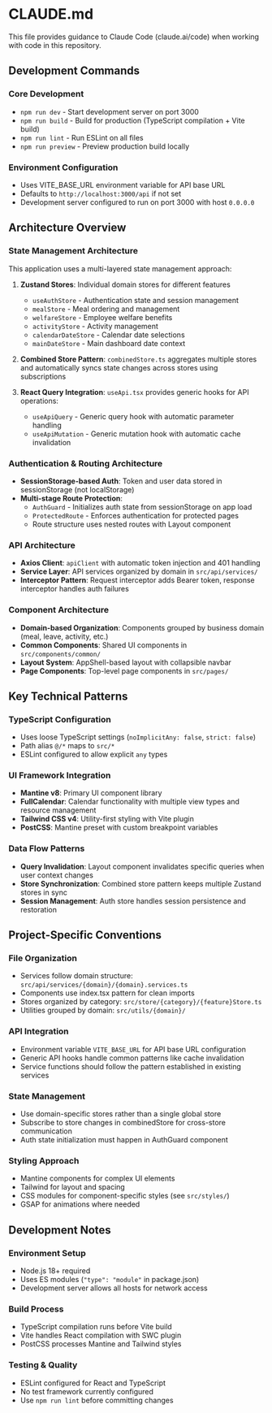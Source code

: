 # CLAUDE.md

This file provides guidance to Claude Code (claude.ai/code) when working with code in this repository.

## Development Commands

### Core Development
- `npm run dev` - Start development server on port 3000
- `npm run build` - Build for production (TypeScript compilation + Vite build)
- `npm run lint` - Run ESLint on all files
- `npm run preview` - Preview production build locally

### Environment Configuration
- Uses VITE_BASE_URL environment variable for API base URL
- Defaults to `http://localhost:3000/api` if not set
- Development server configured to run on port 3000 with host `0.0.0.0`

## Architecture Overview

### State Management Architecture
This application uses a multi-layered state management approach:

1. **Zustand Stores**: Individual domain stores for different features
   - `useAuthStore` - Authentication state and session management
   - `mealStore` - Meal ordering and management
   - `welfareStore` - Employee welfare benefits
   - `activityStore` - Activity management
   - `calendarDateStore` - Calendar date selections
   - `mainDateStore` - Main dashboard date context

2. **Combined Store Pattern**: `combinedStore.ts` aggregates multiple stores and automatically syncs state changes across stores using subscriptions

3. **React Query Integration**: `useApi.tsx` provides generic hooks for API operations:
   - `useApiQuery` - Generic query hook with automatic parameter handling
   - `useApiMutation` - Generic mutation hook with automatic cache invalidation

### Authentication & Routing Architecture
- **SessionStorage-based Auth**: Token and user data stored in sessionStorage (not localStorage)
- **Multi-stage Route Protection**:
  - `AuthGuard` - Initializes auth state from sessionStorage on app load
  - `ProtectedRoute` - Enforces authentication for protected pages
  - Route structure uses nested routes with Layout component

### API Architecture
- **Axios Client**: `apiClient` with automatic token injection and 401 handling
- **Service Layer**: API services organized by domain in `src/api/services/`
- **Interceptor Pattern**: Request interceptor adds Bearer token, response interceptor handles auth failures

### Component Architecture
- **Domain-based Organization**: Components grouped by business domain (meal, leave, activity, etc.)
- **Common Components**: Shared UI components in `src/components/common/`
- **Layout System**: AppShell-based layout with collapsible navbar
- **Page Components**: Top-level page components in `src/pages/`

## Key Technical Patterns

### TypeScript Configuration
- Uses loose TypeScript settings (`noImplicitAny: false`, `strict: false`)
- Path alias `@/*` maps to `src/*`
- ESLint configured to allow explicit `any` types

### UI Framework Integration
- **Mantine v8**: Primary UI component library
- **FullCalendar**: Calendar functionality with multiple view types and resource management
- **Tailwind CSS v4**: Utility-first styling with Vite plugin
- **PostCSS**: Mantine preset with custom breakpoint variables

### Data Flow Patterns
- **Query Invalidation**: Layout component invalidates specific queries when user context changes
- **Store Synchronization**: Combined store pattern keeps multiple Zustand stores in sync
- **Session Management**: Auth store handles session persistence and restoration

## Project-Specific Conventions

### File Organization
- Services follow domain structure: `src/api/services/{domain}/{domain}.services.ts`
- Components use index.tsx pattern for clean imports
- Stores organized by category: `src/store/{category}/{feature}Store.ts`
- Utilities grouped by domain: `src/utils/{domain}/`

### API Integration
- Environment variable `VITE_BASE_URL` for API base URL configuration
- Generic API hooks handle common patterns like cache invalidation
- Service functions should follow the pattern established in existing services

### State Management
- Use domain-specific stores rather than a single global store
- Subscribe to store changes in combinedStore for cross-store communication
- Auth state initialization must happen in AuthGuard component

### Styling Approach
- Mantine components for complex UI elements
- Tailwind for layout and spacing
- CSS modules for component-specific styles (see `src/styles/`)
- GSAP for animations where needed

## Development Notes

### Environment Setup
- Node.js 18+ required
- Uses ES modules (`"type": "module"` in package.json)
- Development server allows all hosts for network access

### Build Process
- TypeScript compilation runs before Vite build
- Vite handles React compilation with SWC plugin
- PostCSS processes Mantine and Tailwind styles

### Testing & Quality
- ESLint configured for React and TypeScript
- No test framework currently configured
- Use `npm run lint` before committing changes